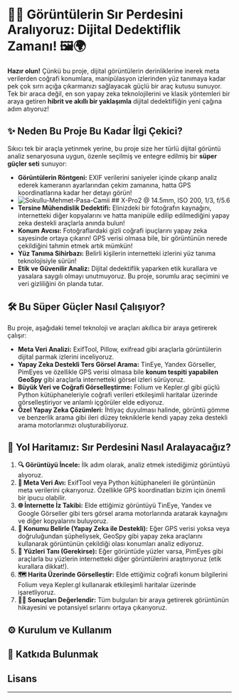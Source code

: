 # 🕵️‍♂️ Görüntülerin Sır Perdesini Aralıyoruz: Dijital Dedektiflik Zamanı\! 🖼️🌍

[](https://www.google.com/search?q=https://github.com/kullanici_adi/proje_reposu)

**Hazır olun\!** Çünkü bu proje, dijital görüntülerin derinliklerine inerek meta verilerden coğrafi konumlara, manipülasyon izlerinden yüz tanımaya kadar pek çok sırrı açığa çıkarmanızı sağlayacak güçlü bir araç kutusu sunuyor. Tek bir araca değil, en son yapay zeka teknolojilerini ve klasik yöntemleri bir araya getiren **hibrit ve akıllı bir yaklaşımla** dijital dedektifliğin yeni çağına adım atıyoruz\!

## ✨ Neden Bu Proje Bu Kadar İlgi Çekici?

Sıkıcı tek bir araçla yetinmek yerine, bu proje size her türlü dijital görüntü analiz senaryosuna uygun, özenle seçilmiş ve entegre edilmiş bir **süper güçler seti** sunuyor:

  * **Görüntülerin Röntgeni:** EXIF verilerini saniyeler içinde çıkarıp analiz ederek kameranın ayarlarından çekim zamanına, hatta GPS koordinatlarına kadar her detayı görün\!
  * ![Sokullu-Mehmet-Pasa-Camii](https://github.com/user-attachments/assets/4cb04267-506a-4d19-be8b-41b9102601a1)
                                               ## X-Pro2 @ 14.5mm, ISO 200, 1/3, f/5.6
  * **Tersine Mühendislik Dedektifi:** Elinizdeki bir fotoğrafın kaynağını, internetteki diğer kopyalarını ve hatta manipüle edilip edilmediğini yapay zeka destekli araçlarla anında bulun\! 
  * **Konum Avcısı:** Fotoğraflardaki gizli coğrafi ipuçlarını yapay zeka sayesinde ortaya çıkarın\! GPS verisi olmasa bile, bir görüntünün nerede çekildiğini tahmin etmek artık mümkün\! 
  * **Yüz Tanıma Sihirbazı:** Belirli kişilerin internetteki izlerini yüz tanıma teknolojisiyle sürün\! 
  * **Etik ve Güvenilir Analiz:** Dijital dedektiflik yaparken etik kurallara ve yasalara saygılı olmayı unutmuyoruz. Bu proje, sorumlu araç seçimini ve veri gizliliğini ön planda tutar.

## 🛠️ Bu Süper Güçler Nasıl Çalışıyor?

Bu proje, aşağıdaki temel teknoloji ve araçları akıllıca bir araya getirerek çalışır:

  * **Meta Veri Analizi:** ExifTool, Pillow, exifread gibi araçlarla görüntülerin dijital parmak izlerini inceliyoruz.
  * **Yapay Zeka Destekli Ters Görsel Arama:** TinEye, Yandex Görseller, PimEyes ve özellikle GPS verisi olmasa bile **konum tespiti yapabilen GeoSpy** gibi araçlarla internetteki görsel izleri sürüyoruz.
  * **Büyük Veri ve Coğrafi Görselleştirme:** Folium ve Kepler.gl gibi güçlü Python kütüphaneleriyle coğrafi verileri etkileşimli haritalar üzerinde görselleştiriyor ve anlamlı içgörüler elde ediyoruz.
  * **Özel Yapay Zeka Çözümleri:** İhtiyaç duyulması halinde, görüntü gömme ve benzerlik arama gibi ileri düzey tekniklerle kendi yapay zeka destekli arama motorlarımızı oluşturabiliyoruz.

## 🚀 Yol Haritamız: Sır Perdesini Nasıl Aralayacağız?

1.  **🔍 Görüntüyü İncele:** İlk adım olarak, analiz etmek istediğimiz görüntüyü alıyoruz.
2.  **📸 Meta Veri Avı:** ExifTool veya Python kütüphaneleri ile görüntünün meta verilerini çıkarıyoruz. Özellikle GPS koordinatları bizim için önemli bir ipucu olabilir. 
3.  **🌐 İnternette İz Takibi:** Elde ettiğimiz görüntüyü TinEye, Yandex ve Google Görseller gibi ters görsel arama motorlarında aratarak kaynağını ve diğer kopyalarını buluyoruz.
4.  **📍 Konumu Belirle (Yapay Zeka ile Destekli):** Eğer GPS verisi yoksa veya doğruluğundan şüpheliysek, GeoSpy gibi yapay zeka araçlarını kullanarak görüntünün çekildiği olası konumları analiz ediyoruz. 
5.  **👤 Yüzleri Tanı (Gerekirse):** Eğer görüntüde yüzler varsa, PimEyes gibi araçlarla bu yüzlerin internetteki diğer görüntülerini araştırıyoruz (etik kurallara dikkat\!).
6.  **🗺️ Harita Üzerinde Görselleştir:** Elde ettiğimiz coğrafi konum bilgilerini Folium veya Kepler.gl kullanarak etkileşimli haritalar üzerinde işaretliyoruz. 
7.  **🕵️‍♀️ Sonuçları Değerlendir:** Tüm bulguları bir araya getirerek görüntünün hikayesini ve potansiyel sırlarını ortaya çıkarıyoruz.

## ⚙️ Kurulum ve Kullanım



## 🤝 Katkıda Bulunmak



## Lisans



-----


